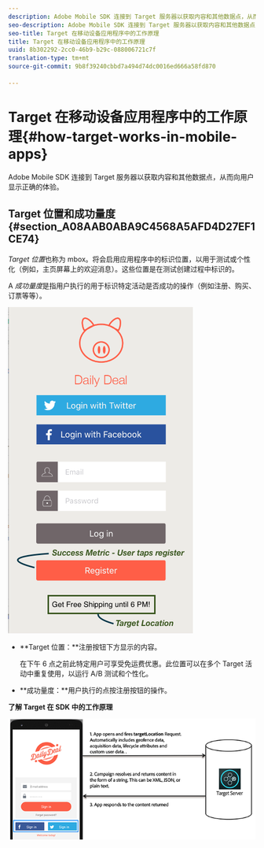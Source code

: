 ```yaml
---
description: Adobe Mobile SDK 连接到 Target 服务器以获取内容和其他数据点，从而向用户显示正确的体验。
seo-description: Adobe Mobile SDK 连接到 Target 服务器以获取内容和其他数据点，从而向用户显示正确的体验。
seo-title: Target 在移动设备应用程序中的工作原理
title: Target 在移动设备应用程序中的工作原理
uuid: 8b302292-2cc0-46b9-b29c-088006721c7f
translation-type: tm+mt
source-git-commit: 9b8f39240cbbd7a494d74dc0016ed666a58fd870

---
```



# Target 在移动设备应用程序中的工作原理{#how-target-works-in-mobile-apps}

Adobe Mobile SDK 连接到 Target 服务器以获取内容和其他数据点，从而向用户显示正确的体验。

## Target 位置和成功量度 {#section_A08AAB0ABA9C4568A5AFD4D27EF1CE74}

*Target 位置*也称为 mbox。将会启用应用程序中的标识位置，以用于测试或个性化（例如，主页屏幕上的欢迎消息）。这些位置是在测试创建过程中标识的。

A *[](../c-activities/r-success-metrics/success-metrics.md#reference_D011575C85DA48E989A244593D9B9924)成功量度*是指用户执行的用于标识特定活动是否成功的操作（例如注册、购买、订票等等）。

![](assets/mobile-target-location.png)

* **Target 位置：**注册按钮下方显示的内容。

   在下午 6 点之前此特定用户可享受免运费优惠。此位置可以在多个 Target 活动中重复使用，以运行 A/B 测试和个性化。

* **成功量度：**用户执行的点按注册按钮的操作。

**了解 Target 在 SDK 中的工作原理**

![](assets/how-target-mobile-works.png)

